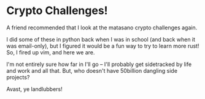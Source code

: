 # Crypto Challenges!

A friend recommended that I look at the matasano crypto challenges again.

I did some of these in python back when I was in school (and back when it was
email-only), but I figured it would be a fun way to try to learn more rust! So,
I fired up vim, and here we are.

I'm not entirely sure how far in I'll go – I'll probably get sidetracked by life
and work and all that. But, who doesn't have 50billion dangling side projects?

Avast, ye landlubbers!
